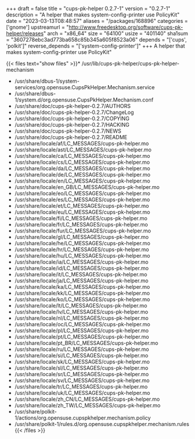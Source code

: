 +++
draft = false
title = "cups-pk-helper 0.2.7-1"
version = "0.2.7-1"
description = "A helper that makes system-config-printer use PolicyKit"
date = "2023-03-13T08:48:57"
aliases = "/packages/168896"
categories = ['gnome']
upstreamurl = "http://www.freedesktop.org/software/cups-pk-helper/releases"
arch = "x86_64"
size = "64100"
usize = "401140"
sha1sum = "3607278ebc3ad773ba658c85b345a605f8523a06"
depends = "['cups', 'polkit']"
reverse_depends = "['system-config-printer']"
+++
A helper that makes system-config-printer use PolicyKit"

{{< files text="show files" >}}* /usr/lib/cups-pk-helper/cups-pk-helper-mechanism
* /usr/share/dbus-1/system-services/org.opensuse.CupsPkHelper.Mechanism.service
* /usr/share/dbus-1/system.d/org.opensuse.CupsPkHelper.Mechanism.conf
* /usr/share/doc/cups-pk-helper-0.2.7/AUTHORS
* /usr/share/doc/cups-pk-helper-0.2.7/ChangeLog
* /usr/share/doc/cups-pk-helper-0.2.7/COPYING
* /usr/share/doc/cups-pk-helper-0.2.7/HACKING
* /usr/share/doc/cups-pk-helper-0.2.7/NEWS
* /usr/share/doc/cups-pk-helper-0.2.7/README
* /usr/share/locale/af/LC_MESSAGES/cups-pk-helper.mo
* /usr/share/locale/ast/LC_MESSAGES/cups-pk-helper.mo
* /usr/share/locale/ca/LC_MESSAGES/cups-pk-helper.mo
* /usr/share/locale/cs/LC_MESSAGES/cups-pk-helper.mo
* /usr/share/locale/da/LC_MESSAGES/cups-pk-helper.mo
* /usr/share/locale/de/LC_MESSAGES/cups-pk-helper.mo
* /usr/share/locale/en/LC_MESSAGES/cups-pk-helper.mo
* /usr/share/locale/en_GB/LC_MESSAGES/cups-pk-helper.mo
* /usr/share/locale/eo/LC_MESSAGES/cups-pk-helper.mo
* /usr/share/locale/es/LC_MESSAGES/cups-pk-helper.mo
* /usr/share/locale/et/LC_MESSAGES/cups-pk-helper.mo
* /usr/share/locale/eu/LC_MESSAGES/cups-pk-helper.mo
* /usr/share/locale/fi/LC_MESSAGES/cups-pk-helper.mo
* /usr/share/locale/fr/LC_MESSAGES/cups-pk-helper.mo
* /usr/share/locale/fur/LC_MESSAGES/cups-pk-helper.mo
* /usr/share/locale/gl/LC_MESSAGES/cups-pk-helper.mo
* /usr/share/locale/he/LC_MESSAGES/cups-pk-helper.mo
* /usr/share/locale/hr/LC_MESSAGES/cups-pk-helper.mo
* /usr/share/locale/hu/LC_MESSAGES/cups-pk-helper.mo
* /usr/share/locale/ia/LC_MESSAGES/cups-pk-helper.mo
* /usr/share/locale/id/LC_MESSAGES/cups-pk-helper.mo
* /usr/share/locale/it/LC_MESSAGES/cups-pk-helper.mo
* /usr/share/locale/ja/LC_MESSAGES/cups-pk-helper.mo
* /usr/share/locale/ka/LC_MESSAGES/cups-pk-helper.mo
* /usr/share/locale/kk/LC_MESSAGES/cups-pk-helper.mo
* /usr/share/locale/ko/LC_MESSAGES/cups-pk-helper.mo
* /usr/share/locale/lt/LC_MESSAGES/cups-pk-helper.mo
* /usr/share/locale/lv/LC_MESSAGES/cups-pk-helper.mo
* /usr/share/locale/nl/LC_MESSAGES/cups-pk-helper.mo
* /usr/share/locale/oc/LC_MESSAGES/cups-pk-helper.mo
* /usr/share/locale/pl/LC_MESSAGES/cups-pk-helper.mo
* /usr/share/locale/pt/LC_MESSAGES/cups-pk-helper.mo
* /usr/share/locale/pt_BR/LC_MESSAGES/cups-pk-helper.mo
* /usr/share/locale/ru/LC_MESSAGES/cups-pk-helper.mo
* /usr/share/locale/si/LC_MESSAGES/cups-pk-helper.mo
* /usr/share/locale/sk/LC_MESSAGES/cups-pk-helper.mo
* /usr/share/locale/sl/LC_MESSAGES/cups-pk-helper.mo
* /usr/share/locale/sr/LC_MESSAGES/cups-pk-helper.mo
* /usr/share/locale/sv/LC_MESSAGES/cups-pk-helper.mo
* /usr/share/locale/tr/LC_MESSAGES/cups-pk-helper.mo
* /usr/share/locale/uk/LC_MESSAGES/cups-pk-helper.mo
* /usr/share/locale/zh_CN/LC_MESSAGES/cups-pk-helper.mo
* /usr/share/locale/zh_TW/LC_MESSAGES/cups-pk-helper.mo
* /usr/share/polkit-1/actions/org.opensuse.cupspkhelper.mechanism.policy
* /usr/share/polkit-1/rules.d/org.opensuse.cupspkhelper.mechanism.rules
{{< /files >}}